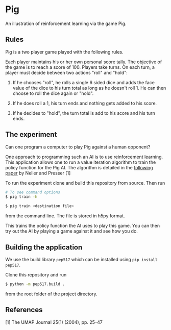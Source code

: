# Pig 
An illustration of reinforcement learning via the game Pig. 

## Rules
Pig is a two player game played with the following rules. 

Each player maintains his or her own personal score tally. The objective of the game is to reach a score of 100. Players take turns. On each turn, a player must decide between two actions "roll" and "hold":

1. If he chooses "roll", he rolls a single 6 sided dice and adds the face value of the dice to his turn total as long as he doesn't roll 1. He can then choose to roll the dice again or "hold". 

2. If he does roll a 1, his turn ends and nothing gets added to his score. 

3. If he decides to "hold", the turn total is add to his score and his turn ends. 

## The experiment 
Can one program a computer to play Pig against a human opponent? 

One approach to programming such an AI is to use reinforcement learning. This application allows one to run a value iteration algorithm to train the policy function for the Pig AI. The algorithm is detailed in the [following paper](http://cs.gettysburg.edu/~tneller/papers/pig.zip) by Neller and Presser [1]

To run the experiment clone and build this repository from source. Then run 

```bash
# To see command options 
$ pig train -h 

$ pig train <destination file>
``` 
from the command line. The file is stored in h5py format. 

This trains the policy function the AI uses to play this game. You can then try out the AI by playing a game against it and see how you do. 

## Building the application
We use the build library `pep517` which can be installed using `pip install pep517`. 

Clone this repository and run 

```bash
$ python -m pep517.build .
``` 

from the root folder of the project directory. 

## References 
[1] The UMAP Journal 25(1) (2004), pp. 25–47

